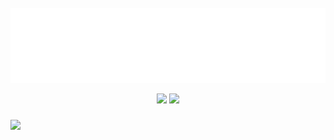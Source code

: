 
<div>
	<br>
		<img src="header.svg" width="1200" height="120">
	<br>
</div>
<p align="center">
  <a href="https://twitter.com/milinddethe15"><img src="https://img.shields.io/badge/-@milinddethe15-00acee?style=flat&logo=Twitter&logoColor=white" /></a>
  <!-- <a href="https://jq.qq.com/?_wv=1027&k=4ADDSev"><img src="https://img.shields.io/badge/-331230369-f48225?style=flat&logo=tencentqq&logoColor=white" /></a> -->
  <a href="https://github.com/milinddethe15"><img src="https://img.shields.io/badge/-milinddethe15-3a3a3a?style=flat&logo=GitHub&logoColor=white" /></a>
</p>
<!--
<p align="cengter">
  <img src="https://raw.githubusercontent.com/milinddethe15/milinddethe15/output/github-contribution-grid-snake-dark.svg#gh-dark-mode-only" />
</p>

<!-- ## Tech stack
 I work with:<br/>
[![Bash, C, CPP, CMake, Docker, Express, Git, Markdown, Github, Gitlab, GO, Linux, MySQL, Java, Jenkins, Lua, Mongodb, Nodejs, Vue, Vim, Visualstudio, Python, Redis, Stackoverflow](https://skillicons.dev/icons?i=bash,c,cpp,cmake,docker,express,git,md,github,gitlab,go,linux,mysql,java,jenkins,lua,mongodb,nodejs,vue,vim,visualstudio,py,redis,stackoverflow&perline=8)](https://skillicons.dev)
 -->


###
<img align="left" src="https://api.visitorbadge.io/api/visitors?path=milinddethe15%2Fmilinddethe15&countColor=%23263759" />

